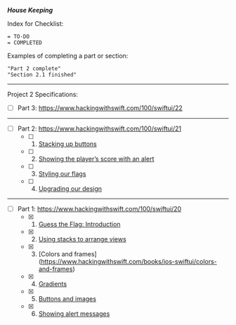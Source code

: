 
***House Keeping***

Index for Checklist:

    = TO-DO
    = COMPLETED

Examples of completing a part or section:

    "Part 2 complete"
    "Section 2.1 finished"

______
Project 2 Specifications:
- [ ] Part 3: https://www.hackingwithswift.com/100/swiftui/22

______
- [ ] Part 2: https://www.hackingwithswift.com/100/swiftui/21
    - [ ] 1. [Stacking up buttons](https://www.hackingwithswift.com/books/ios-swiftui/stacking-up-buttons)
    - [ ] 2. [Showing the player’s score with an alert](https://www.hackingwithswift.com/books/ios-swiftui/showing-the-players-score-with-an-alert)
    - [ ] 3. [Styling our flags](https://www.hackingwithswift.com/books/ios-swiftui/styling-our-flags)
    - [ ] 4. [Upgrading our design](https://www.hackingwithswift.com/books/ios-swiftui/upgrading-our-design)
    
______
- [ ] Part 1: https://www.hackingwithswift.com/100/swiftui/20
    - [x] 1. [Guess the Flag: Introduction](https://www.hackingwithswift.com/books/ios-swiftui/guess-the-flag-introduction)
    - [x] 2. [Using stacks to arrange views](https://www.hackingwithswift.com/books/ios-swiftui/using-stacks-to-arrange-views)
    - [x] 3. [Colors and frames] (https://www.hackingwithswift.com/books/ios-swiftui/colors-and-frames)
    - [x] 4. [Gradients](https://www.hackingwithswift.com/books/ios-swiftui/gradients)
    - [x] 5. [Buttons and images](https://www.hackingwithswift.com/books/ios-swiftui/buttons-and-images)
    - [x] 6. [Showing alert messages](https://www.hackingwithswift.com/books/ios-swiftui/showing-alert-messages)
